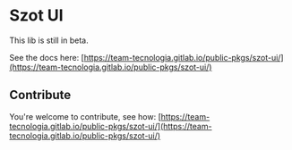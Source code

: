 # Szot UI

This lib is still in beta.

See the docs here:
[https://team-tecnologia.gitlab.io/public-pkgs/szot-ui/](https://team-tecnologia.gitlab.io/public-pkgs/szot-ui/)

## Contribute

You're welcome to contribute, see how:
[https://team-tecnologia.gitlab.io/public-pkgs/szot-ui/](https://team-tecnologia.gitlab.io/public-pkgs/szot-ui/)
